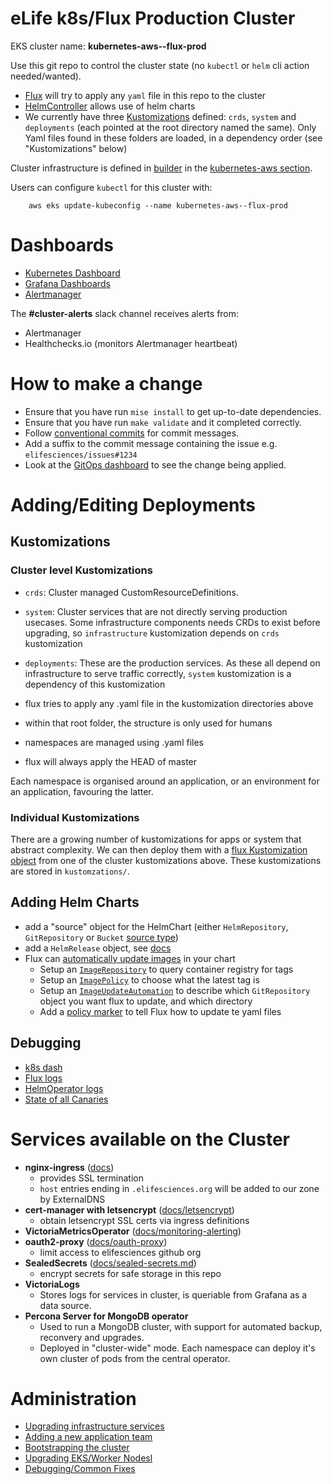 # eLife k8s/Flux Production Cluster

EKS cluster name: __kubernetes-aws--flux-prod__

Use this git repo to control the cluster state (no `kubectl` or `helm`
cli action needed/wanted).

-   [Flux](https://fluxcd.io/docs/) will try to apply any `yaml` file in
    this repo to the cluster
-   [HelmController](https://fluxcd.io/docs/components/helm/) allows
    use of helm charts
-   We currently have three [Kustomizations](https://fluxcd.io/docs/components/kustomize/) defined: `crds`, `system` and `deployments` (each pointed at the root directory named the same). Only Yaml files found in these folders are loaded, in a dependency order (see "Kustomizations" below)


Cluster infrastructure is defined in [builder](https://github.com/elifesciences/builder) in the [kubernetes-aws section](https://github.com/elifesciences/builder/blob/52d3c002d1246910243a44e88c7d94d26052e104/projects/elife.yaml#L1999).

Users can configure `kubectl` for this cluster with:

        aws eks update-kubeconfig --name kubernetes-aws--flux-prod

Dashboards
==========

- [Kubernetes Dashboard](https://k8s-dashboard.flux-prod.elifesciences.org)
- [Grafana Dashboards](https://grafana.flux-prod.elifesciences.org/dashboards)
- [Alertmanager](https://alertmanager.flux-prod.elifesciences.org)

The __#cluster-alerts__ slack channel receives alerts from:

- Alertmanager
- Healthchecks.io (monitors Alertmanager heartbeat)

How to make a change
====================

- Ensure that you have run `mise install` to get up-to-date dependencies.
- Ensure that you have run `make validate` and it completed correctly.
- Follow [conventional commits](https://www.conventionalcommits.org/en/v1.0.0/) for commit messages.
- Add a suffix to the commit message containing the issue e.g. `elifesciences/issues#1234`
- Look at the [GitOps dashboard](https://gitops-dashboard--flux-prod.elifesciences.org/) to see the change being applied.

Adding/Editing Deployments
==========================

Kustomizations
--------------

### Cluster level Kustomizations

- `crds`: Cluster managed CustomResourceDefinitions.
- `system`: Cluster services that are not directly serving production usecases. Some infrastructure components needs CRDs to exist before upgrading, so `infrastructure` kustomization depends on `crds` kustomization
- `deployments`: These are the production services. As these all depend on infrastructure to serve traffic correctly, `system` kustomization is a dependency of this kustomization


- flux tries to apply any .yaml file in the kustomization directories above
- within that root folder, the structure is only used for humans
- namespaces are managed using .yaml files
- flux will always apply the HEAD of master

Each namespace is organised around an application, or an environment for an application, favouring the latter.

### Individual Kustomizations

There are a growing number of kustomizations for apps or system that abstract complexity. We can then deploy them with a [flux Kustomization object](https://fluxcd.io/flux/components/kustomize/kustomization/) from one of the cluster kustomizations above. These kustomizations are stored in `kustomzations/`.

Adding Helm Charts
------------------

-   add a "source" object for the HelmChart (either `HelmRepository`, `GitRepository` or `Bucket` [source type](https://fluxcd.io/docs/components/source/))
-   add a `HelmRelease` object, see
    [docs](https://fluxcd.io/docs/components/helm/helmreleases/)
-   Flux can [automatically update
    images](https://docs.fluxcd.io/en/1.19.0/references/helm-operator-integration/)
    in your chart
    -   Setup an [`ImageRepository`](https://fluxcd.io/docs/components/image/imagerepositories/) to query container registry for tags
    -   Setup an [`ImagePolicy`](https://fluxcd.io/docs/components/image/imagepolicies/) to choose what the latest tag is
    -   Setup an [`ImageUpdateAutomation`](https://fluxcd.io/docs/components/image/imageupdateautomations/) to describe which `GitRepository` object you want flux to update, and which directory
    -   Add a [policy marker](https://fluxcd.io/docs/guides/image-update/#configure-image-update-for-custom-resources) to tell Flux how to update te yaml files

Debugging
--------
- [k8s dash](https://k8s-dashboard.flux-prod.elifesciences.org/clusters/local)
- [Flux logs](https://k8s-dashboard.flux-prod.elifesciences.org/clusters/local/namespaces/flux/deployments/flux/logs)
- [HelmOperator logs](https://k8s-dashboard.flux-prod.elifesciences.org/clusters/local/namespaces/flux/deployments/helm-operator/logs)
- [State of all Canaries](https://k8s-dashboard.flux-prod.elifesciences.org/clusters/local/namespaces/_all/canaries?)

Services available on the Cluster
=================================

- __nginx-ingress__ ([docs](https://kubernetes.github.io/ingress-nginx/))
  - provides SSL termination
  - `host` entries ending in `.elifesciences.org` will be added to our zone by ExternalDNS
- __cert-manager with letsencrypt__ ([docs/letsencrypt](docs/letsencrypt.md))
  - obtain letsencrypt SSL certs via ingress definitions
- __VictoriaMetricsOperator__ ([docs/monitoring-alerting](docs/monitoring-alerting.md))
- __oauth2-proxy__  ([docs/oauth-proxy](docs/oauth-proxy.md))
  - limit access to elifesciences github org
- __SealedSecrets__ ([docs/sealed-secrets.md](docs/sealed-secrets.md))
  - encrypt secrets for safe storage in this repo
- __VictoriaLogs__
  - Stores logs for services in cluster, is queriable from Grafana as a data source.
- __Percona Server for MongoDB operator__
  - Used to run a MongoDB cluster, with support for automated backup, reconvery and upgrades.
  - Deployed in "cluster-wide" mode. Each namespace can deploy it's own cluster of pods from the central operator.

Administration
==============

- [Upgrading infrastructure services](docs/infra-updates.md)
- [Adding a new application team](docs/new-application-team.md)
- [Bootstrapping the cluster](docs/bootstrapping.md)
- [Upgrading EKS/Worker Nodesl](docs/upgrading-eks.md)
- [Debugging/Common Fixes](docs/admin-notes.md)
